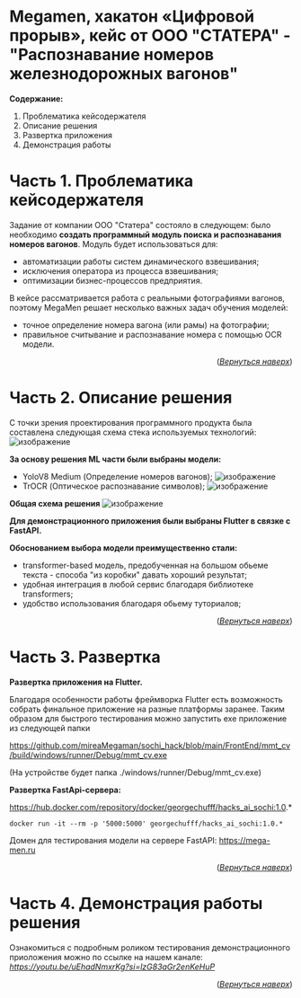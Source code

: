 <a name="readme-top"></a>

# Megamen, хакатон «Цифровой прорыв», кейс от ООО "СТАТЕРА" - "Распознавание номеров железнодорожных вагонов"

**Содержание:**
1. Проблематика кейсодержателя
2. Описание решения
3. Развертка приложения
4. Демонстрация работы

# Часть 1. Проблематика кейсодержателя
Задание от компании ООО "Статера" состояло в следующем: было необходимо **создать программный модуль поиска и распознавания номеров вагонов**.
Модуль будет использоваться для:
* автоматизации работы систем динамического взвешивания;
* исключения оператора из процесса взвешивания;
* оптимизации бизнес-процессов предприятия.

В кейсе рассматривается работа с реальными фотографиями вагонов, поэтому MegaMen решает несколько важных задач обучения моделей:
* точное определение номера вагона (или рамы) на фотографии;
* правильное считывание и распознавание номера с помощью OCR модели.

<p align="right">(<a href="#readme-top"><i>Вернуться наверх</i></a>)</p>

# Часть 2. Описание решения
С точки зрения проектирования программного продукта была составлена следующая схема стека используемых технологий: 
![изображение](https://github.com/mireaMegaman/sochi_hack/assets/100156578/93f2acf3-eaef-4d8f-866d-8e88f65eefc7)

**За основу решения ML части были выбраны модели:**
* YoloV8 Medium (Определение номеров вагонов);
  ![изображение](https://github.com/mireaMegaman/sochi_hack/assets/100156578/3241bf78-7805-4143-91bd-acee0558dbb7)
* TrOCR (Оптическое распознавание символов);
  ![изображение](https://github.com/mireaMegaman/sochi_hack/assets/100156578/8a1afc05-acd7-4a70-af1e-d99d86961c7a)

**Общая схема решения**
![изображение](https://github.com/mireaMegaman/sochi_hack/assets/100156578/227f7ec8-841a-4a34-a21a-a3e3a53401cb)


**Для демонстрационного приложения были выбраны Flutter в связке с FastAPI.**

**Обоснованием выбора модели преимущественно стали:**
* transformer-based модель, предобученная на большом обьеме текста - способа "из коробки" давать хороший результат;
* удобная интеграция в любой сервис благодаря библиотеке transformers;
* удобство использования благодаря обьему туториалов;


<p align="right">(<a href="#readme-top"><i>Вернуться наверх</i></a>)</p>

# Часть 3. Развертка

**Развертка приложения на Flutter.**

Благодаря особенности работы фреймворка Flutter есть возможность собрать финальное приложение на разные платформы заранее. Таким образом для быстрого тестирования можно запустить exe приложение из следующей папки

https://github.com/mireaMegaman/sochi_hack/blob/main/FrontEnd/mmt_cv/build/windows/runner/Debug/mmt_cv.exe

(На устройстве будет папка ./windows/runner/Debug/mmt_cv.exe)

**Развертка FastApi-сервера:**

https://hub.docker.com/repository/docker/georgechufff/hacks_ai_sochi:1.0.*

```
docker run -it --rm -p '5000:5000' georgechufff/hacks_ai_sochi:1.0.*
```
Домен для тестирования модели на сервере FastAPI:
https://mega-men.ru

<p align="right">(<a href="#readme-top"><i>Вернуться наверх</i></a>)</p>

# Часть 4. Демонстрация работы решения

Ознакомиться с подробным роликом тестирования демонстрационного приоложения можно по ссылке на нашем канале: *https://youtu.be/uEhadNmxrKg?si=lzG83aGr2enKeHuP*

<p align="right">(<a href="#readme-top"><i>Вернуться наверх</i></a>)</p>

